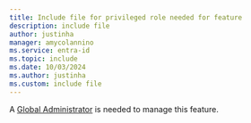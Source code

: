 ```yaml
---
title: Include file for privileged role needed for feature
description: include file
author: justinha
manager: amycolannino
ms.service: entra-id
ms.topic: include
ms.date: 10/03/2024
ms.author: justinha
ms.custom: include file
---
```


A [Global Administrator](~/identity/role-based-access-control/permissions-reference.md#global-administrator) is needed to manage this feature.